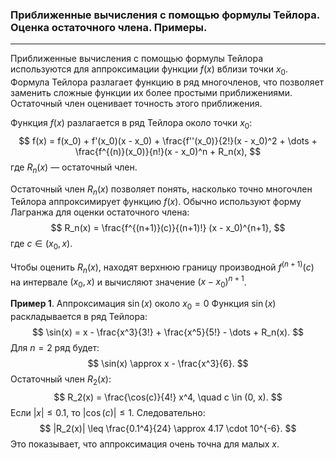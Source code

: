### Приближенные вычисления с помощью формулы Тейлора. Оценка остаточного члена. Примеры.
---
Приближенные вычисления с помощью формулы Тейлора используются для аппроксимации функции $f(x)$ вблизи точки $x_0$. Формула Тейлора разлагает функцию в ряд многочленов, что позволяет заменить сложные функции их более простыми приближениями. Остаточный член оценивает точность этого приближения.

Функция $f(x)$ разлагается в ряд Тейлора около точки $x_0$:
$$
f(x) = f(x_0) + f'(x_0)(x - x_0) + \frac{f''(x_0)}{2!}(x - x_0)^2 + \dots + \frac{f^{(n)}(x_0)}{n!}(x - x_0)^n + R_n(x),
$$
где $R_n(x)$ — остаточный член.

Остаточный член $R_n(x)$ позволяет понять, насколько точно многочлен Тейлора аппроксимирует функцию $f(x)$. Обычно используют форму Лагранжа для оценки остаточного члена:
$$
R_n(x) = \frac{f^{(n+1)}(c)}{(n+1)!} (x - x_0)^{n+1},
$$
где $c \in (x_0, x)$.

Чтобы оценить $R_n(x)$, находят верхнюю границу производной $f^{(n+1)}(c)$ на интервале $(x_0, x)$ и вычисляют значение $(x - x_0)^{n+1}$.

**Пример 1**. Аппроксимация $\sin(x)$ около $x_0 = 0$
Функция $\sin(x)$ раскладывается в ряд Тейлора:
$$
\sin(x) = x - \frac{x^3}{3!} + \frac{x^5}{5!} - \dots + R_n(x).
$$
Для $n = 2$ ряд будет:
$$
\sin(x) \approx x - \frac{x^3}{6}.
$$
Остаточный член $R_2(x)$:
$$
R_2(x) = \frac{\cos(c)}{4!} x^4, \quad c \in (0, x).
$$
Если $|x| \leq 0.1$, то $|\cos(c)| \leq 1$. Следовательно:
$$
|R_2(x)| \leq \frac{0.1^4}{24} \approx 4.17 \cdot 10^{-6}.
$$
Это показывает, что аппроксимация очень точна для малых $x$.
